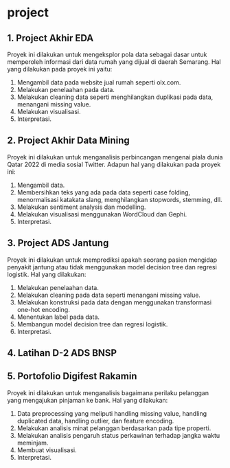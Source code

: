 # project
## 1. Project Akhir EDA
Proyek ini dilakukan untuk mengeksplor pola data sebagai dasar untuk memperoleh informasi dari data rumah yang dijual di daerah Semarang. Hal yang dilakukan pada proyek ini yaitu:
1. Mengambil data pada website jual rumah seperti olx.com.
2. Melakukan penelaahan pada data.
3. Melakukan cleaning data seperti menghilangkan duplikasi pada data, menangani missing value.
4. Melakukan visualisasi.
5. Interpretasi.
## 2. Project Akhir Data Mining
Proyek ini dilakukan untuk menganalisis perbincangan mengenai piala dunia Qatar 2022 di media sosial Twitter. Adapun hal yang dilakukan pada proyek ini:
1. Mengambil data.
2. Membersihkan teks yang ada pada data
seperti case folding, menormalisasi katakata slang, menghilangkan stopwords, stemming, dll.
3. Melakukan sentiment analysis dan modelling.
4. Melakukan visualisasi menggunakan WordCloud dan Gephi.
5. Interpretasi.
## 3. Project ADS Jantung
Proyek ini dilakukan untuk memprediksi apakah seorang pasien mengidap penyakit jantung atau tidak menggunakan model decision tree dan regresi logistik. Hal yang dilakukan:
1. Melakukan penelaahan data.
2. Melakukan cleaning pada data seperti menangani missing value.
3. Melakukan konstruksi pada data dengan menggunakan transformasi one-hot encoding.
4. Menentukan label pada data.
5. Membangun model decision tree dan regresi logistik.
6. Interpretasi.
## 4. Latihan D-2 ADS BNSP

## 5. Portofolio Digifest Rakamin
Proyek ini dilakukan untuk menganalisis bagaimana perilaku pelanggan yang mengajukan pinjaman ke bank. Hal yang dilakukan:
1. Data preprocessing yang meliputi handling missing value, handling duplicated data, handling outlier, dan feature encoding.
2. Melakukan analisis minat pelanggan berdasarkan pada tipe properti.
3. Melakukan analisis pengaruh status perkawinan terhadap jangka waktu meminjam.
4. Membuat visualisasi.
5. Interpretasi.
   

